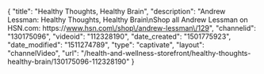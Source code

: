 {
    "title": "Healthy Thoughts, Healthy Brain",
    "description": "Andrew Lessman: Healthy Thoughts, Healthy Brain\nShop all Andrew Lessman on HSN.com: https:\/\/www.hsn.com\/shop\/andrew-lessman\/129",
    "channelid": "130175096",
    "videoid": "112328190",
    "date_created": "1501775923",
    "date_modified": "1511274789",
    "type": "captivate",
    "layout": "channelVideo",
    "url": "\/health-and-wellness-storefront\/healthy-thoughts-healthy-brain\/130175096-112328190"
}